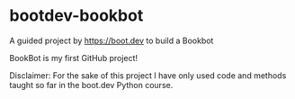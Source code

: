 # bootdev-bookbot

A guided project by https://boot.dev to build a Bookbot

BookBot is my first GitHub project!

Disclaimer: For the sake of this project I have only used code and methods
taught so far in the boot.dev Python course.
